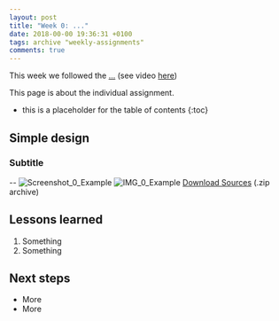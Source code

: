 ```yaml
---
layout: post
title: "Week 0: ..."
date: 2018-00-00 19:36:31 +0100
tags: archive "weekly-assignments"
comments: true
---
```


This week we followed the [...](http://academy.cba.mit.edu/classes/----/index.html)
(see video [here](https://vimeo.com/----))

This page is about the individual assignment.
<!--more-->

* this is a placeholder for the table of contents
{:toc}


## Simple design


### Subtitle

--
![Screenshot_0_Example]({{site.baseurl}}/assets/img/week---/resized/Screenshot_0_Example.png.jpg)
![IMG_0_Example]({{site.baseurl}}/assets/img/week---/resized/IMG_0_Example.jpg.jpg)
[Download Sources]({{site.baseurl}}/assets/img/week---/Sources.zip) (.zip archive)

## Lessons learned

1. Something
2. Something


## Next steps

- More
- More
